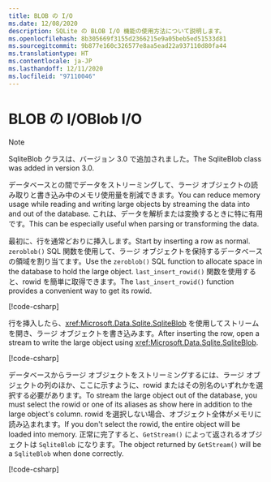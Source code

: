 ```yaml
---
title: BLOB の I/O
ms.date: 12/08/2020
description: SQLite の BLOB I/O 機能の使用方法について説明します。
ms.openlocfilehash: 8b305669f3155d2366215e9a05beb5ed51533d81
ms.sourcegitcommit: 9b877e160c326577e8aa5ead22a937110d80fa44
ms.translationtype: HT
ms.contentlocale: ja-JP
ms.lasthandoff: 12/11/2020
ms.locfileid: "97110046"
---
```

# <a name="blob-io"></a><span data-ttu-id="a35d3-103">BLOB の I/O</span><span class="sxs-lookup"><span data-stu-id="a35d3-103">Blob I/O</span></span>

> [!NOTE]
> <span data-ttu-id="a35d3-104">SqliteBlob クラスは、バージョン 3.0 で追加されました。</span><span class="sxs-lookup"><span data-stu-id="a35d3-104">The SqliteBlob class was added in version 3.0.</span></span>

<span data-ttu-id="a35d3-105">データベースとの間でデータをストリーミングして、ラージ オブジェクトの読み取りと書き込み中のメモリ使用量を削減できます。</span><span class="sxs-lookup"><span data-stu-id="a35d3-105">You can reduce memory usage while reading and writing large objects by streaming the data into and out of the database.</span></span> <span data-ttu-id="a35d3-106">これは、データを解析または変換するときに特に有用です。</span><span class="sxs-lookup"><span data-stu-id="a35d3-106">This can be especially useful when parsing or transforming the data.</span></span>

<span data-ttu-id="a35d3-107">最初に、行を通常どおりに挿入します。</span><span class="sxs-lookup"><span data-stu-id="a35d3-107">Start by inserting a row as normal.</span></span> <span data-ttu-id="a35d3-108">`zeroblob()` SQL 関数を使用して、ラージ オブジェクトを保持するデータベースの領域を割り当てます。</span><span class="sxs-lookup"><span data-stu-id="a35d3-108">Use the `zeroblob()` SQL function to allocate space in the database to hold the large object.</span></span> <span data-ttu-id="a35d3-109">`last_insert_rowid()` 関数を使用すると、rowid を簡単に取得できます。</span><span class="sxs-lookup"><span data-stu-id="a35d3-109">The `last_insert_rowid()` function provides a convenient way to get its rowid.</span></span>

[!code-csharp[](../../../../samples/snippets/standard/data/sqlite/StreamingSample/Program.cs?name=snippet_Insert)]

<span data-ttu-id="a35d3-110">行を挿入したら、<xref:Microsoft.Data.Sqlite.SqliteBlob> を使用してストリームを開き、ラージ オブジェクトを書き込みます。</span><span class="sxs-lookup"><span data-stu-id="a35d3-110">After inserting the row, open a stream to write the large object using <xref:Microsoft.Data.Sqlite.SqliteBlob>.</span></span>

[!code-csharp[](../../../../samples/snippets/standard/data/sqlite/StreamingSample/Program.cs?name=snippet_Write)]

<span data-ttu-id="a35d3-111">データベースからラージ オブジェクトをストリーミングするには、ラージ オブジェクトの列のほか、ここに示すように、rowid またはその別名のいずれかを選択する必要があります。</span><span class="sxs-lookup"><span data-stu-id="a35d3-111">To stream the large object out of the database, you must select the rowid or one of its aliases as show here in addition to the large object's column.</span></span> <span data-ttu-id="a35d3-112">rowid を選択しない場合、オブジェクト全体がメモリに読み込まれます。</span><span class="sxs-lookup"><span data-stu-id="a35d3-112">If you don't select the rowid, the entire object will be loaded into memory.</span></span> <span data-ttu-id="a35d3-113">正常に完了すると、`GetStream()` によって返されるオブジェクトは `SqliteBlob` になります。</span><span class="sxs-lookup"><span data-stu-id="a35d3-113">The object returned by `GetStream()` will be a `SqliteBlob` when done correctly.</span></span>

[!code-csharp[](../../../../samples/snippets/standard/data/sqlite/StreamingSample/Program.cs?name=snippet_Read)]

